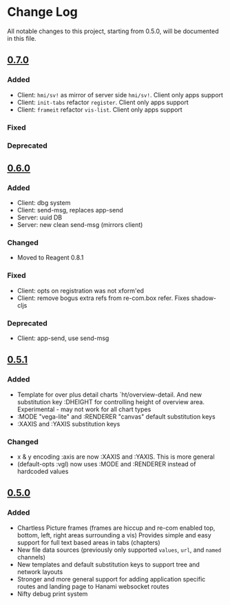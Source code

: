 # Change Log
All notable changes to this project, starting from 0.5.0, will be documented in this file.

## [0.7.0]
### Added
- Client: `hmi/sv!` as mirror of server side `hmi/sv!`. Client only apps support
- Client: `init-tabs` refactor `register`. Client only apps support
- Client: `frameit` refactor `vis-list`. Client only apps support

### Fixed

### Deprecated


## [0.6.0]
### Added
- Client: dbg system
- Client: send-msg, replaces app-send
- Server: uuid DB
- Server: new clean send-msg (mirrors client)

### Changed
- Moved to Reagent 0.8.1

### Fixed
- Client: opts on registration was not xform'ed
- Client: remove bogus extra refs from re-com.box refer. Fixes shadow-cljs

### Deprecated
- Client: app-send, use send-msg


## [0.5.1]
### Added
- Template for over plus detail charts `ht/overview-detail. And new substitution key :DHEIGHT for controlling height of overview area. Experimental - may not work for all chart types
- :MODE "vega-lite" and :RENDERER "canvas" default substitution keys
- :XAXIS and :YAXIS substitution keys

### Changed
- x & y encoding :axis are now :XAXIS and :YAXIS. This is more general
- (default-opts :vgl) now uses :MODE and :RENDERER instead of hardcoded values

## [0.5.0]
### Added
- Chartless Picture frames (frames are hiccup and re-com enabled top, bottom, left, right areas surrounding a vis) Provides simple and easy support for full text based areas in tabs (chapters)
- New file data sources (previously only supported `values`, `url`, and `named` channels)
- New templates and default substitution keys to support tree and network layouts
- Stronger and more general support for adding application specific routes and landing page to Hanami websocket routes
- Nifty debug print system


[0.7.0]: https://github.com/your-name/hanami/compare/0.6.0...0.7.0
[0.6.0]: https://github.com/your-name/hanami/compare/0.5.1...0.6.0
[0.5.1]: https://github.com/your-name/hanami/compare/0.5.0...0.5.1
[0.5.0]: https://github.com/your-name/hanami/compare/0.4.0...0.5.0
